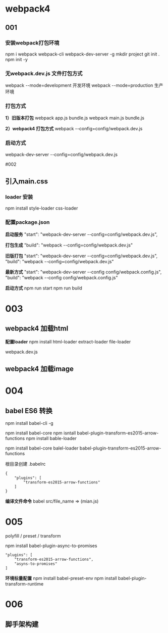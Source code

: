 # webpack4

## 001
### 安装webpack打包环境
npm i webpack webpack-cli webpack-dev-server -g
mkdir project
git init .
npm init -y

### 无webpack.dev.js 文件打包方式
webpack --mode=development 开发环境
webpack --mode=production  生产环境

### 打包方式
**1）旧版本打包**
webpack app.js bundle.js
webpack main.js bundle.js

**2）webpack4 打包方式**
webpack --config=config/webpack.dev.js

### 启动方式
webpack-dev-server --config=config/webpack.dev.js

#002
## 引入main.css

### loader 安装
npm install style-loader css-loader

### 配置package.json

**启动服务**
"start": "webpack-dev-server --config=config/webpack.dev.js",

**打包生成**
"build": "webpack --config=config/webpack.dev.js"

**旧版打包**
"start": "webpack-dev-server --config=config/webpack.dev.js",
"build": "webpack --config=config/webpack.dev.js"

**最新方式**
"start": "webpack-dev-server  --config config/webpack.config.js",
"build": "webpack --config config/webpack.config.js"

**启动方式**
npm run start
npm run build

# 003
## webpack4 加载html
**配置loader**
npm install html-loader extract-loader file-loader

webpack.dev.js

## webpack4 加载image

# 004
## babel ES6 转换
npm install babel-cli -g

npm install babel-core
npm isntall  babel-plugin-transform-es2015-arrow-functions
npm install bable-loader

npm install babel-core balel-loader babel-plugin-transform-es2015-arrow-functions

根目录创建 .babelrc
``` 
{
    "plugins": [
        "transform-es2015-arrow-functions"
    ]
} 
```
**编译文件命令**
babel src/file_name => (mian.js)

# 005
polyfill / preset / transform

npm install babel-plugin-async-to-promises
```
"plugins": [
    "transform-es2015-arrow-functions",
    "asyns-to-promises"
]
```

**环境标量配置**
npm install babel-preset-env
npm install babel-plugin-transform-runtime

# 006 
## 脚手架构建
